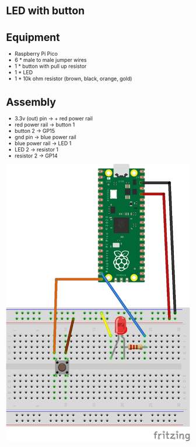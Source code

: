 # LED with button

# Equipment

* Raspberry Pi Pico
* 6 * male to male jumper wires
* 1 * button with pull up resistor
* 1 * LED
* 1 * 10k ohm resistor (brown, black, orange, gold)

# Assembly

* 3.3v (out) pin -> + red power rail
* red power rail -> button 1
* button 2 -> GP15
* gnd pin -> blue power rail
* blue power rail -> LED 1
* LED 2 -> resistor 1
* resistor 2 -> GP14

![Diagram](https://github.com/gordcurrie/tinygo_pico/blob/main/2_led_with_button/pico_LED_button.png)

